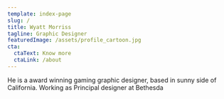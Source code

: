 ```yaml
---
template: index-page
slug: /
title: Wyatt Morriss
tagline: Graphic Designer
featuredImage: /assets/profile_cartoon.jpg
cta:
  ctaText: Know more
  ctaLink: /about
---
```


He is a award winning gaming graphic designer, based in sunny side of California. Working as Principal designer at Bethesda
